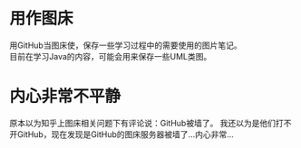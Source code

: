 # 用作图床

用GitHub当图床使，保存一些学习过程中的需要使用的图片笔记。  
目前在学习Java的内容，可能会用来保存一些UML类图。

# 内心非常不平静

原本以为知乎上图床相关问题下有评论说：GitHub被墙了。
我还以为是他们打不开GitHub，现在发现是GitHub的图床服务器被墙了...内心非常...
